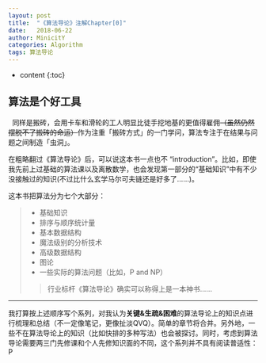 ```yaml
---
layout: post
title:  "《算法导论》注解Chapter[0]"
date:   2018-06-22
author: MinicitY
categories: Algorithm
tags: 算法导论
---
```


* content
{:toc}


## **算法是个好工具**
&nbsp;
同样是搬砖，会用卡车和滑轮的工人明显比徒手挖地基的更值得雇佣~~（虽然仍然摆脱不了搬砖的命运）~~作为注重「搬砖方式」的一门学问，算法专注于在结果与问题之间制造「虫洞」。
&nbsp;

在粗略翻过《算法导论》后，可以说这本书一点也不 “introduction”。比如，即使我先前上过基础的算法课以及离散数学，也会发现第一部分的“基础知识”中有不少没接触过的知识(不过比什么玄学马尔可夫链还是好多了……)。

这本书把算法分为七个大部分：
&nbsp;

> - 基础知识
> - 排序与顺序统计量
> - 基本数据结构
> - 魔法级别的分析技术
> - 高级数据结构
> - 图论
> - 一些实际的算法问题（比如，P and NP）
> > 行业标杆《算法导论》确实可以称得上是一本神书……

***
我打算按上述顺序写个系列，对我认为**关键&生疏&困难**的算法导论上的知识点进行梳理和总结（不一定像笔记，更像扯淡QVQ）。简单的章节将合并。另外地，一些不在算法导论上的知识（比如快排的多种写法）也会被探讨。同时，考虑到算法导论需要两三门先修课和个人先修知识面的不同，这个系列并不具有阅读普适性：P



